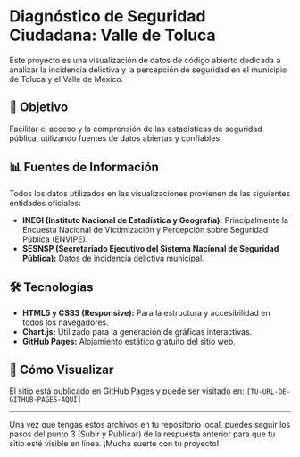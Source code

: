 # Diagnóstico de Seguridad Ciudadana: Valle de Toluca

Este proyecto es una visualización de datos de código abierto dedicada a analizar la incidencia delictiva y la percepción de seguridad en el municipio de Toluca y el Valle de México.

## 🎯 Objetivo

Facilitar el acceso y la comprensión de las estadísticas de seguridad pública, utilizando fuentes de datos abiertas y confiables.

## 📊 Fuentes de Información

Todos los datos utilizados en las visualizaciones provienen de las siguientes entidades oficiales:

* **INEGI (Instituto Nacional de Estadística y Geografía):** Principalmente la Encuesta Nacional de Victimización y Percepción sobre Seguridad Pública (ENVIPE).
* **SESNSP (Secretariado Ejecutivo del Sistema Nacional de Seguridad Pública):** Datos de incidencia delictiva municipal.

## 🛠️ Tecnologías

* **HTML5 y CSS3 (Responsive):** Para la estructura y accesibilidad en todos los navegadores.
* **Chart.js:** Utilizado para la generación de gráficas interactivas.
* **GitHub Pages:** Alojamiento estático gratuito del sitio web.

## 🚀 Cómo Visualizar

El sitio está publicado en GitHub Pages y puede ser visitado en:
`[TU-URL-DE-GITHUB-PAGES-AQUÍ]`

---

Una vez que tengas estos archivos en tu repositorio local, puedes seguir los pasos del punto 3 (Subir y Publicar) de la respuesta anterior para que tu sitio esté visible en línea. ¡Mucha suerte con tu proyecto!
